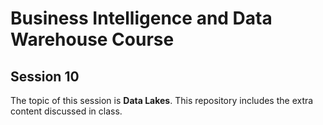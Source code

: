 # Business Intelligence and Data Warehouse Course

## Session 10

The topic of this session is **Data Lakes**. This repository includes the extra content discussed in class.
